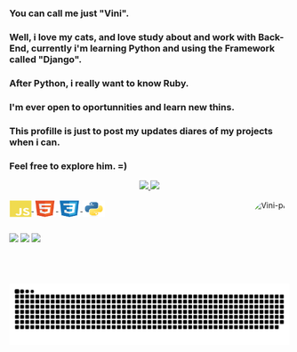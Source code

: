 ### You can call me just "Vini".
### Well, i love my cats, and love study about and work with Back-End, currently i'm learning Python and using the Framework called "Django".
### After Python, i really want to know Ruby.
### I'm ever open to oportunnities and learn new thins.
### This profille is just to post my updates diares of my projects when i can.
### Feel free to explore him. =)

<div align="center">
  <a href="https://github.com/merlinsad">
  <img height="180em" src="https://github-readme-stats.vercel.app/api?username=merlinsad&show_icons=true&theme=dracula&include_all_commits=true&count_private=true"/>
  <img height="180em" src="https://github-readme-stats.vercel.app/api/top-langs/?username=merlinsad&layout=compact&langs_count=7&theme=dracula"/>
</div>

<div style="display: inline_block"><br>
  <img align="center" alt="Vini-Js" height="30" width="40" src="https://raw.githubusercontent.com/devicons/devicon/master/icons/javascript/javascript-plain.svg">
  <img align="center" alt="Vini-HTML" height="30" width="40" src="https://raw.githubusercontent.com/devicons/devicon/master/icons/html5/html5-original.svg">
  <img align="center" alt="Vini-CSS" height="30" width="40" src="https://raw.githubusercontent.com/devicons/devicon/master/icons/css3/css3-original.svg">
  <img align="center" alt="Vini-Python" height="30" width="40" src="https://raw.githubusercontent.com/devicons/devicon/master/icons/python/python-original.svg">
  <img align="right" alt="Vini-pic" height="150" style="border-radius:50px;" src="https://instagram.fbfh1-2.fna.fbcdn.net/v/t51.2885-19/s320x320/162614171_197142921789080_7435752816381464335_n.jpg?_nc_ht=instagram.fbfh1-2.fna.fbcdn.net&_nc_cat=108&_nc_ohc=oGMwbGlELMIAX_5KhuK&edm=ABfd0MgBAAAA&ccb=7-4&oh=8df7df21725be0ce7d9884e2ed2b3da9&oe=6186548B&_nc_sid=7bff83">
</div>
  
 ##
 
<div> 
  <a href="https://instagram.com/merlinsad" target="_blank"><img src="https://img.shields.io/badge/-Instagram-%23E4405F?style=for-the-badge&logo=instagram&logoColor=white" target="_blank"></a>
  <a href = "mailto:vvprockl@outlook.com"><img src="https://img.shields.io/badge/-Gmail-%23333?style=for-the-badge&logo=gmail&logoColor=white" target="_blank"></a>
  <a href="https://www.linkedin.com/in/vin%C3%ADcius-vicenzo-0420511b9/" target="_blank"><img src="https://img.shields.io/badge/-LinkedIn-%230077B5?style=for-the-badge&logo=linkedin&logoColor=white" target="_blank"></a> 
 
  ![Snake animation](https://github.com/merlinsad/merlinsad/blob/output/github-contribution-grid-snake.svg)
 
</div>
